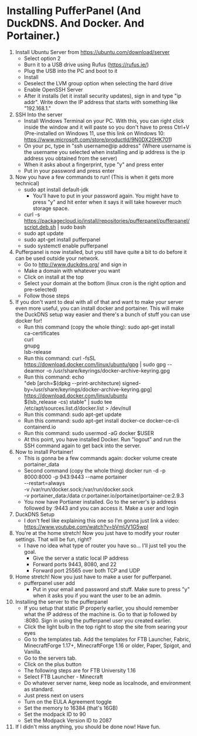 # Installing PufferPanel (And DuckDNS. And Docker. And Portainer.)
1. Install Ubuntu Server from https://ubuntu.com/download/server
    - Select option 2
    - Burn it to a USB drive using Rufus (https://rufus.ie/)
    - Plug the USB into the PC and boot to it
    - Install
    - Deselect the LVM group option when selecting the hard drive
    - Enable OpenSSH Server
    - After it installs (let it install security updates), sign in and type "ip addr". Write down the IP address that starts with something like "192.168.1."
2. SSH Into the server
    - Install Windows Terminal on your PC. With this, you can right click inside the window and it will paste so you don't have to press Ctrl+V (Pre-installed on Windows 11, use this link on Windows 10: https://www.microsoft.com/store/productId/9N0DX20HK701)
    - On your pc, type in "ssh username@ip address" (Where username is the username you selected when installing and ip address is the ip address you obtained from the server)
    - When it asks about a fingerprint, type "y" and press enter
    - Put in your password and press enter
3. Now you have a few commands to run! (This is when it gets more technical)
    - sudo apt install default-jdk
        - You'll have to put in your password again. You might have to press "y" and hit enter when it says it will take however much storage space.
    - curl -s https://packagecloud.io/install/repositories/pufferpanel/pufferpanel/script.deb.sh | sudo bash
    - sudo apt update
    - sudo apt-get install pufferpanel
    - sudo systemctl enable pufferpanel
4. Pufferpanel is now installed, but you still have quite a bit to do before it can be used outside your network.
    - Go to http://www.duckdns.org/ and sign in
    - Make a domain with whatever you want
    - Click on install at the top
    - Select your domain at the bottom (linux cron is the right option and pre-selected)
    - Follow those steps
5. If you don't want to deal with all of that and want to make your server even more useful, you can install docker and portainer. This will make the DuckDNS setup way easier and there's a bunch of stuff you can use docker for!
    - Run this command (copy the whole thing):
    sudo apt-get install \
    ca-certificates \
    curl \
    gnupg \
    lsb-release
    - Run this command:
    curl -fsSL https://download.docker.com/linux/ubuntu/gpg | sudo gpg --dearmor -o /usr/share/keyrings/docker-archive-keyring.gpg
    - Run this command:
    echo \
    "deb [arch=$(dpkg --print-architecture) signed-by=/usr/share/keyrings/docker-archive-keyring.gpg] https://download.docker.com/linux/ubuntu \
    $(lsb_release -cs) stable" | sudo tee /etc/apt/sources.list.d/docker.list > /dev/null
    - Run this command:
    sudo apt-get update
    - Run this command:
    sudo apt-get install docker-ce docker-ce-cli containerd.io
    - Run this command:
    sudo usermod -aG docker $USER
    - At this point, you have installed Docker. Run "logout" and run the SSH command again to get back into the server. 
6. Now to install Portainer!
    - This is gonna be a few commands again:
    docker volume create portainer_data
    - Second command (copy the whole thing)
    docker run -d -p 8000:8000 -p 943:9443 --name portainer \
        --restart=always \
        -v /var/run/docker.sock:/var/run/docker.sock \
        -v portainer_data:/data
        cr.portainer.io/portainer/portainer-ce:2.9.3
    - You now have Portianer installed. Go to the server's ip address followed by :9443 and you can access it. Make a user and login
7. DuckDNS Setup
    - I don't feel like explaining this one so I'm gonna just link a video: https://www.youtube.com/watch?v=bVmUV1G5wpI
8. You're at the home stretch! Now you just have to modify your router settings. That will be fun, right?
    - I have no idea what type of router you have so... I'll just tell you the goal.
        - Give the server a static local IP address
        - Forward ports 9443, 8080, and 22
        - Forward port 25565 over both TCP and UDP
9. Home stretch! Now you just have to make a user for pufferpanel.
    - pufferpanel user add
        - Put in your email and password and stuff. Make sure to press "y" when it asks you if you want the user to be an admin.
10. Installing the server to the pufferpanel
    - If you setup that static IP properly earlier, you should remember what the IP address of the machine is. Go to that ip followed by :8080. Sign in using the pufferpanel user you created earlier.
    - Click the light bulb in the top right to stop the site from searing your eyes
    - Go to the templates tab. Add the templates for FTB Launcher, Fabric, MinecraftForge 1.17+, MinecraftForge 1.16 or older, Paper, Spigot, and Vanilla.
    - Go to the servers tab.
    - Click on the plus button
    - The following steps are for FTB University 1.16
    - Select FTB Launcher - Minecraft
    - Do whatever server name, keep node as localnode, and environment as standard.
    - Just press next on users
    - Turn on the EULA Agreement toggle
    - Set the memory to 16384 (that's 16GB)
    - Set the modpack ID to 90
    - Set the Modpack Version ID to 2087
11. If I didn't miss anything, you should be done now! Have fun.
